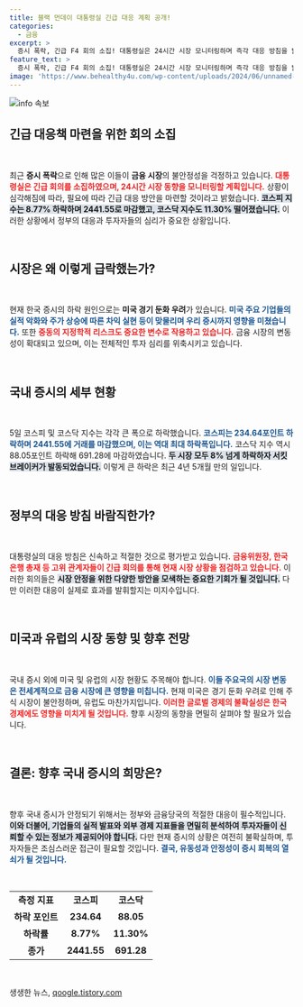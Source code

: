```yaml
---
title: 블랙 먼데이 대통령실 긴급 대응 계획 공개!
categories:
  - 금융
excerpt: >
  증시 폭락, 긴급 F4 회의 소집! 대통령실은 24시간 시장 모니터링하며 즉각 대응 방침을 밝혔습니다. 미국 경기 둔화 우려와 중동 리스크가 맞물린 가운데, 코스피는 역대 최대 8.77% 하락했습니다. 클릭하여 더 자세한 소식 확인하세요!
feature_text: >
  증시 폭락, 긴급 F4 회의 소집! 대통령실은 24시간 시장 모니터링하며 즉각 대응 방침을 밝혔습니다. 미국 경기 둔화 우려와 중동 리스크가 맞물린 가운데, 코스피는 역대 최대 8.77% 하락했습니다. 클릭하여 더 자세한 소식 확인하세요!
image: 'https://www.behealthy4u.com/wp-content/uploads/2024/06/unnamed-file.png'
---
```


<p><img src="https://www.behealthy4u.com/wp-content/uploads/2024/06/unnamed-file.png" alt="info 속보" /></p>

<h2 data-ke-size="size26">긴급 대응책 마련을 위한 회의 소집</h2>

<p data-ke-size="size16">&nbsp;</p>

<p>최근 <strong>증시 폭락</strong>으로 인해 많은 이들이 <strong>금융 시장</strong>의 불안정성을 걱정하고 있습니다. <b><span style="color: #ee2323;">대통령실은 긴급 회의를 소집하였으며, 24시간 시장 동향을 모니터링할 계획입니다.</span></b> 상황이 심각해짐에 따라, 필요에 따라 긴급 대응 방안을 마련할 것이라고 밝혔습니다. <b><span style="background-color: #21538527;">코스피 지수는 8.77% 하락하며 2441.55로 마감했고, 코스닥 지수도 11.30% 떨어졌습니다.</span></b> 이러한 상황에서 정부의 대응과 투자자들의 심리가 중요한 상황입니다. </p>

<p data-ke-size="size16">&nbsp;</p>

<h2 data-ke-size="size26">시장은 왜 이렇게 급락했는가?</h2>

<p data-ke-size="size16">&nbsp;</p>

<p>현재 한국 증시의 하락 원인으로는 <strong>미국 경기 둔화 우려</strong>가 있습니다. <b><span style="color: #1a5490;">미국 주요 기업들의 실적 악화와 주가 상승에 따른 차익 실현 등이 맞물리며 우리 증시까지 영향을 미쳤습니다.</span></b> 또한 <b><span style="color: #ee2323;">중동의 지정학적 리스크도 중요한 변수로 작용하고 있습니다.</span></b> 금융 시장의 변동성이 확대되고 있으며, 이는 전체적인 투자 심리를 위축시키고 있습니다.</p>

<p data-ke-size="size16">&nbsp;</p>

<h2 data-ke-size="size26">국내 증시의 세부 현황</h2>

<p data-ke-size="size16">&nbsp;</p>

<p>5일 코스피 및 코스닥 지수는 각각 큰 폭으로 하락했습니다. <b><span style="color: #1a5490;">코스피는 234.64포인트 하락하며 2441.55에 거래를 마감했으며, 이는 역대 최대 하락폭입니다.</span></b> 코스닥 지수 역시 88.05포인트 하락해 691.28에 마감하였습니다. <b><span style="background-color: #21538527;">두 시장 모두 8% 넘게 하락하자 서킷브레이커가 발동되었습니다.</span></b> 이렇게 큰 하락은 최근 4년 5개월 만의 일입니다.</p>

<p data-ke-size="size16">&nbsp;</p>

<h2 data-ke-size="size26">정부의 대응 방침 바람직한가?</h2>

<p data-ke-size="size16">&nbsp;</p>

<p>대통령실의 대응 방침은 신속하고 적절한 것으로 평가받고 있습니다. <b><span style="color: #ee2323;">금융위원장, 한국은행 총재 등 고위 관계자들이 긴급 회의를 통해 현재 시장 상황을 점검하고 있습니다.</span></b> 이러한 회의들은 <b><span style="background-color: #21538527;">시장 안정을 위한 다양한 방안을 모색하는 중요한 기회가 될 것입니다.</span></b> 다만 이러한 대응이 실제로 효과를 발휘할지는 미지수입니다. </p>

<p data-ke-size="size16">&nbsp;</p>

<h2 data-ke-size="size26">미국과 유럽의 시장 동향 및 향후 전망</h2>

<p data-ke-size="size16">&nbsp;</p>

<p>국내 증시 외에 미국 및 유럽의 시장 현황도 주목해야 합니다. <b><span style="color: #1a5490;">이들 주요국의 시장 변동은 전세계적으로 금융 시장에 큰 영향을 미칩니다.</span></b> 현재 미국은 경기 둔화 우려로 인해 주식 시장이 불안정하며, 유럽도 마찬가지입니다. <b><span style="color: #ee2323;">이러한 글로벌 경제의 불확실성은 한국 경제에도 영향을 미치게 될 것입니다.</span></b> 향후 시장의 동향을 면밀히 살펴야 할 필요가 있습니다.</p>

<p data-ke-size="size16">&nbsp;</p>

<h2 data-ke-size="size26">결론: 향후 국내 증시의 희망은?</h2>

<p data-ke-size="size16">&nbsp;</p>

<p>향후 국내 증시가 안정되기 위해서는 정부와 금융당국의 적절한 대응이 필수적입니다. <b><span style="background-color: #21538527;">이와 더불어, 기업들의 실적 발표와 외부 경제 지표들을 면밀히 분석하여 투자자들이 신뢰할 수 있는 정보가 제공되어야 합니다.</span></b> 다만 현재 증시의 상황은 여전히 불확실하며, 투자자들은 조심스러운 접근이 필요할 것입니다. <b><span style="color: #1a5490;">결국, 유동성과 안정성이 증시 회복의 열쇠가 될 것입니다.</span></b></p>

<p data-ke-size="size16">&nbsp;</p>

<table>
<tr>
<td style="text-align: center; height: 17px;"><b>측정 지표</b></td>
<td style="text-align: center; height: 17px;"><b>코스피</b></td>
<td style="text-align: center; height: 17px;"><b>코스닥</b></td>
</tr>
<tr>
<td style="text-align: center; height: 17px;"><b>하락 포인트</b></td>
<td style="text-align: center; height: 17px;"><b>234.64</b></td>
<td style="text-align: center; height: 17px;"><b>88.05</b></td>
</tr>
<tr>
<td style="text-align: center; height: 17px;"><b>하락률</b></td>
<td style="text-align: center; height: 17px;"><b>8.77%</b></td>
<td style="text-align: center; height: 17px;"><b>11.30%</b></td>
</tr>
<tr>
<td style="text-align: center; height: 17px;"><b>종가</b></td>
<td style="text-align: center; height: 17px;"><b>2441.55</b></td>
<td style="text-align: center; height: 17px;"><b>691.28</b></td>
</tr>
</table>

<p data-ke-size="size16">&nbsp;</p>
생생한 뉴스, <a href="https://qoogle.tistory.com" rel="dofollow">qoogle.tistory.com</a>


